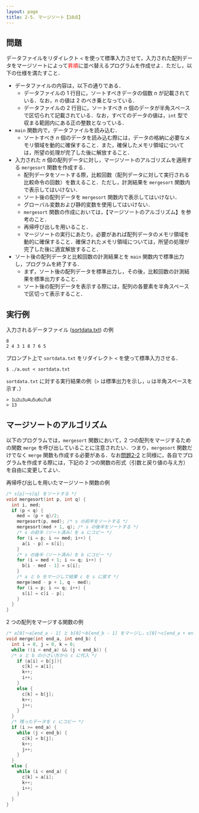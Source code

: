 ```yaml
---
layout: page
title: 2-5. マージソート【10点】
---
```


## 問題
データファイルをリダイレクト `<` を使って標準入力させて，入力された配列データをマージソートによって<font color="red">昇順</font>に並べ替えるプログラムを作成せよ．ただし，以下の仕様を満たすこと．

- データファイルの内容は，以下の通りである．
  - データファイルの 1 行目に，ソートすべきデータの個数 $n$ が記載されている．なお，$n$ の値は 2 のべき乗となっている．
  - データファイルの 2 行目に，ソートすべき $n$ 個のデータが半角スペースで区切られて記載されている．なお，すべてのデータの値は，`int` 型で収まる範囲内にある正の整数となっている．
- `main` 関数内で，データファイルを読み込む．
  - ソートすべき $n$ 個のデータを読み込む際には，データの格納に必要なメモリ領域を動的に確保すること．また，確保したメモリ領域については，所望の処理が完了した後に解放すること．
- 入力された $n$ 個の配列データに対し，マージソートのアルゴリズムを適用する `mergesort` 関数を作成する．
  - 配列データをソートする際，比較回数（配列データに対して実行される比較命令の回数）を数えること．ただし，計測結果を `mergesort` 関数内で表示してはいけない．
  - ソート後の配列データを `mergesort` 関数内で表示してはいけない．
  - グローバル変数および静的変数を使用してはいけない．
  - `mergesort` 関数の作成においては，【マージソートのアルゴリズム】を参考のこと．
  - 再帰呼び出しを用いること．
  - マージソートの実行にあたり，必要があれば配列データのメモリ領域を動的に確保すること．確保されたメモリ領域については，所望の処理が完了した後に適宜解放すること．
- ソート後の配列データと比較回数の計測結果とを `main` 関数内で標準出力し，プログラムを終了する．
  - まず，ソート後の配列データを標準出力し，その後，比較回数の計測結果を標準出力すること．
  - ソート後の配列データを表示する際には，配列の各要素を半角スペースで区切って表示すること．

## 実行例
入力されるデータファイル ([sortdata.txt](./sortdata.txt)) の例

```
8
2 4 3 1 8 7 6 5
```

プロンプト上で `sortdata.txt` をリダイレクト `<` を使って標準入力させる．

```
$ ./a.out < sortdata.txt
```

`sortdata.txt` に対する実行結果の例（`>` は標準出力を示し，`⊔` は半角スペースを示す．）

```
> 1⊔2⊔3⊔4⊔5⊔6⊔7⊔8
> 13
```

## マージソートのアルゴリズム
以下のプログラムでは，`mergesort` 関数において，2 つの配列をマージするための関数 `merge` を呼び出していることに注意されたい．つまり，`mergesort` 関数だけでなく `merge` 関数も作成する必要がある．なお[問題2-2](p22.html "問題2-2") と同様に，各自でプログラムを作成する際には，下記の 2 つの関数の形式（引数と戻り値の与え方）を自由に変更してよい．

再帰呼び出しを用いたマージソート関数の例

```c
/* s[p]～s[q] をソートする */
void mergesort(int p, int q) {
  int i, med;
  if (p < q) {
    med = (p + q)/2;
    mergesort(p, med); /* s の前半をソートする */
    mergesort(med + 1, q); /* s の後半をソートする */
    /* s の前半（ソート済み）を a にコピー */
    for (i = p; i <= med; i++) {
      a[i - p] = s[i];
    }
    /* s の後半（ソート済み）を b にコピー */
    for (i = med + 1; i <= q; i++) {
      b[i - med - 1] = s[i];
    }
    /* a と b をマージして結果 c を s に戻す */
    merge(med - p + 1, q - med);
    for (i = p; i <= q; i++) {
      s[i] = c[i - p];
    }
  }
}
```

2 つの配列をマージする関数の例

```c
/* a[0]～a[end_a - 1] と b[0]～b[end_b - 1] をマージし，c[0]～c[end_a + end_b - 1] にする */
void merge(int end_a, int end_b) {
  int i = 0, j = 0, k = 0;
  while ((i < end_a) && (j < end_b)) {
  /* a と b の小さい方から c に代入 */
    if (a[i] < b[j]){
      c[k] = a[i];
      k++;
      i++;
    }
    else {
      c[k] = b[j];
      k++;
      j++;
    }
  }
  /* 残ったデータを c にコピー */
  if (i >= end_a) {
    while (j < end_b) {
      c[k] = b[j];
      k++;
      j++;
    }
  }
  else {
    while (i < end_a) {
      c[k] = a[i];
      k++;
      i++;
    }
  }
}
```
